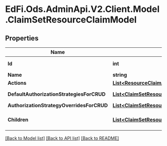 # EdFi.Ods.AdminApi.V2.Client.Model.ClaimSetResourceClaimModel

## Properties

Name | Type | Description | Notes
------------ | ------------- | ------------- | -------------
**Id** | **int** |  | [optional] [readonly] 
**Name** | **string** |  | [optional] 
**Actions** | [**List&lt;ResourceClaimAction&gt;**](ResourceClaimAction.md) |  | [optional] 
**DefaultAuthorizationStrategiesForCRUD** | [**List&lt;ClaimSetResourceClaimActionAuthStrategies&gt;**](ClaimSetResourceClaimActionAuthStrategies.md) |  | [optional] [readonly] 
**AuthorizationStrategyOverridesForCRUD** | [**List&lt;ClaimSetResourceClaimActionAuthStrategies&gt;**](ClaimSetResourceClaimActionAuthStrategies.md) |  | [optional] 
**Children** | [**List&lt;ClaimSetResourceClaimModel&gt;**](ClaimSetResourceClaimModel.md) | Children are collection of ResourceClaim | [optional] 

[[Back to Model list]](../../README.md#documentation-for-models) [[Back to API list]](../../README.md#documentation-for-api-endpoints) [[Back to README]](../../README.md)

